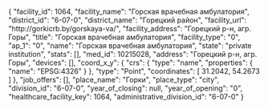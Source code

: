 {
    "facility_id": 1064,
    "facility_name": "Горская врачебная амбулатория",
    "district_id": "6-07-0",
    "district_name": "Горецкий район",
    "facility_url": "http:\/\/gorkicrb.by\/gorskaya-va\/",
    "facility_address": "Горецкий р-н, агр. Горы",
    "title": "Горская врачебная амбулатория",
    "facility_type": "0",
    "ap_1": "0",
    "name": "Горская врачебная амбулатория",
    "state": "private institution",
    "stats": [],
    "med_id": 10215028,
    "address": "Горецкий р-н, агр. Горы",
    "devices": [],
    "coord_x_y": {
        "crs": {
            "type": "name",
            "properties": {
                "name": "EPSG:4326"
            }
        },
        "type": "Point",
        "coordinates": [
            31.2042,
            54.2673
        ]
    },
    "job_offers": [],
    "place_name": "Горки",
    "place_type": "city",
    "division_id": "6-07-0",
    "year_of_closing": null,
    "year_of_opening": "0",
    "healthcare_facility_key": 1064,
    "administrative_division_id": "6-07-0"
}